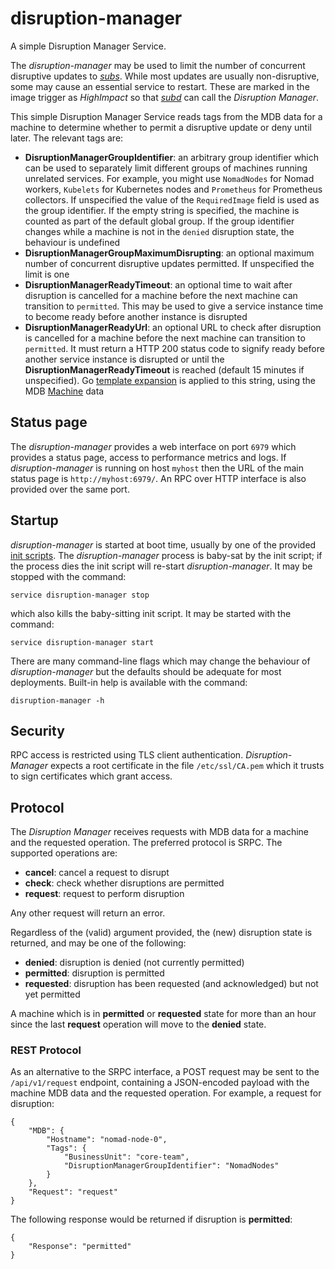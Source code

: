 # disruption-manager
A simple Disruption Manager Service.

The *disruption-manager* may be used to limit the number of concurrent disruptive updates to *[subs](../subd/README.md)*. While most updates are usually non-disruptive, some may cause an essential service to restart. These are marked in the image trigger as *HighImpact* so that *[subd](../subd/README.md)* can call the *Disruption Manager*.

This simple Disruption Manager Service reads tags from the MDB data for a machine to determine whether to permit a disruptive update or deny until later. The relevant tags are:
- **DisruptionManagerGroupIdentifier**: an arbitrary group identifier which can be used to separately limit different groups of machines running unrelated services. For example, you might use `NomadNodes` for Nomad workers, `Kubelets` for Kubernetes nodes and `Prometheus` for Prometheus collectors. If unspecified the value of the `RequiredImage` field is used as the group identifier. If the empty string is specified, the machine is counted as part of the default global group. If the group identifier changes while a machine is not in the `denied`
disruption state, the behaviour is undefined
- **DisruptionManagerGroupMaximumDisrupting**: an optional maximum number of concurrent disruptive updates permitted. If unspecified the limit is one
- **DisruptionManagerReadyTimeout**: an optional time to wait after disruption is cancelled for a machine before the next machine can transition to `permitted`. This may be used to give a service instance time to become ready before another instance is disrupted
- **DisruptionManagerReadyUrl**: an optional URL to check after disruption is cancelled for a machine before the next machine can transition to `permitted`. It must return a HTTP 200 status code to signify ready before another service instance is disrupted or until the **DisruptionManagerReadyTimeout** is reached (default 15 minutes if unspecified). Go [template expansion](https://pkg.go.dev/text/template) is applied to this string, using the MDB [Machine](https://pkg.go.dev/github.com/Cloud-Foundations/Dominator/lib/mdb#Machine) data

## Status page
The *disruption-manager* provides a web interface on port `6979` which provides a status page, access to performance metrics and logs. If *disruption-manager* is running on host `myhost` then the URL of the main status page is `http://myhost:6979/`. An RPC over HTTP interface is also provided over the same port.

## Startup
*disruption-manager* is started at boot time, usually by one of the provided [init scripts](../../init.d/). The *disruption-manager* process is baby-sat by the init script; if the process dies the init script will re-start *disruption-manager*. It may be stopped with the command:

```
service disruption-manager stop
```

which also kills the baby-sitting init script. It may be started with the command:

```
service disruption-manager start
```

There are many command-line flags which may change the behaviour of *disruption-manager* but the defaults should be adequate for most deployments. Built-in help is available with the command:

```
disruption-manager -h
```

## Security
RPC access is restricted using TLS client authentication. *Disruption-Manager* expects a root certificate in the file `/etc/ssl/CA.pem` which it trusts to sign certificates which grant access.

## Protocol
The *Disruption Manager* receives requests with MDB data for a machine and the requested operation. The preferred protocol is SRPC. The supported operations are:
- **cancel**: cancel a request to disrupt
- **check**: check whether disruptions are permitted
- **request**: request to perform disruption

Any other request will return an error.

Regardless of the (valid) argument provided, the (new) disruption state is returned, and may be one of the following:
- **denied**: disruption is denied (not currently permitted)
- **permitted**: disruption is permitted
- **requested**: disruption has been requested (and acknowledged) but not yet permitted

A machine which is in **permitted** or **requested** state for more than an hour since the last **request** operation will move to the **denied** state.

### REST Protocol
As an alternative to the SRPC interface, a POST request may be sent to the `/api/v1/request` endpoint, containing a JSON-encoded payload with the machine MDB data and the requested operation. For example, a request for disruption:
```
{
    "MDB": {
        "Hostname": "nomad-node-0",
        "Tags": {
            "BusinessUnit": "core-team",
            "DisruptionManagerGroupIdentifier": "NomadNodes"
        }
    },
    "Request": "request"
}
```
The following response would be returned if disruption is **permitted**:
```
{
    "Response": "permitted"
}
```
